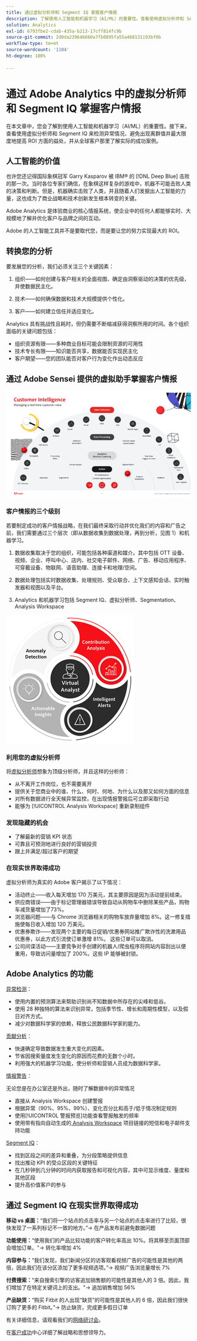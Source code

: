 ```yaml
---
title: 通过虚拟分析师和 Segment IQ 掌握客户情报
description: 了解使用人工智能和机器学习（AI/ML）的重要性。查看使用虚拟分析师和 Segment IQ 来检测异常情况、避免出现离群值并最大限度地提高 ROI 方面的益处，并从全球客户那里了解实际的成功案例。
solution: Analytics
exl-id: 6793fbe2-cdab-435a-b213-17cff814fc9b
source-git-commit: 2d0da239646660a7fb0895fa55a468131193bf0b
workflow-type: tm+mt
source-wordcount: '1104'
ht-degree: 100%

---
```


# 通过 Adobe Analytics 中的虚拟分析师和 Segment IQ 掌握客户情报

在本文章中，您会了解到使用人工智能和机器学习（AI/ML）的重要性。接下来，查看使用虚拟分析师和 Segment IQ 来检测异常情况、避免出现离群值并最大限度地提高 ROI 方面的益处，并从全球客户那里了解实际的成功案例。

## 人工智能的价值

也许您还记得国际象棋冠军 Garry Kasparov 被 IBM® 的 [!DNL Deep Blue] 击败的那一次。当时各位专家们确信，在象棋这样复杂的游戏中，机器不可能击败人类的决策和判断。但是，机器确实击败了人类，并且随着人们发掘出人工智能的力量，这也成为了商业战略和技术创新发生根本转变的关键。

Adobe Analytics 是体验商业的核心情报系统，使企业中的任何人都能够实时、大规模地了解并优化客户与品牌之间的互动。

Adobe 的人工智能工具并不是要取代您，而是要让您的努力实现最大的 ROI。

## 转换您的分析

要发展您的分析，我们必须关注三个关键因素：

1. 组织——如何创建与客户相关的全面视图、确定由洞察驱动的决策的优先级，并使数据民主化。

1. 技术——如何确保数据和技术大规模提供个性化。

1. 客户——如何建立信任并适应变化。

Analytics 具有挑战性且耗时，但仍需要不断缩减获得洞察所用的时间。各个组织面临的关键问题包括：

* 组织资源有限——多种商业目标可能会限制资源的可用性
* 技术专长有限——知识能否共享，数据能否实现民主化
* 客户期望——您的团队能否对客户行为变化作出动态反应

## 通过 Adobe Sensei 提供的虚拟助手掌握客户情报

![客户情报](assets/customer-intelligence.png)

### 客户情报的三个级别

若要制定成功的客户情报战略，在我们最终采取行动并优化我们的内容和广告之前，我们需要通过三个层次（即从数据收集到数据处理，再到分析，见图 1）和机器学习。

1. 数据收集取决于您的组织，可能包括各种渠道和媒介。其中包括 OTT 设备、视频、企业、呼叫中心、店内、社交电子邮件、网络、广告、移动应用程序、可穿戴设备、物联网、语音助理、连接卡和地理/空间。

1. 数据处理包括实时数据收集、处理规则、受众联合、上下文感知会话、实时触发器和视图以及平台。

1. Analytics 和机器学习包括 Segment IQ、虚拟分析师、Segmentation、Analysis Workspace

![虚拟分析](assets/virtual-analysis.png)

### 利用您的虚拟分析师

将[虚拟分析师](https://experienceleague.adobe.com/docs/analytics/analyze/analysis-workspace/virtual-analyst/overview.html?lang=cn)想象为顶级分析师，并且这样的分析师：

* 从不离开工作岗位，也不需要离开
* 提供关于您商业中的谁、什么、何时、何地、为什么以及那又如何方面的信息
* 对所有数据进行全天候异常监控，在出现情报警报后可立即采取行动
* 能够为 [!UICONTROL Analysis Workspace] 重新录制组件

### 发现隐藏的机会

* 了解最新的营销 KPI 状态
* 可靠且可预测地进行良好的营销投资
* 跟上并满足/超过客户的期望

### 在现实世界取得成功

虚拟分析师为真实的 Adobe 客户揭示了以下情况：

* 活动终止——收入每天增加 170 万美元，其主要原因是因为活动提前结束。
* 供应商错误——由于标记管理器错误导致自动从购物车中删除某些产品，购物车减货量增加了73%。
* 浏览器问题——与 Chrome 浏览器相关的购物车放弃量增加 8%。这一修复措施使每日收入增加 120 万美元。
* 优惠券欺诈——发现两个主要的每日促销/优惠券网站推广欺诈性的洗漱用品优惠券，以此方式引流使订单激增 81%。 这些订单可以取消。
* 公司间谍活动——主要竞争对手创建的机器人/爬虫程序将网站内容刮出以便重用，导致访问量增加了 200%。这些 IP 能够被封锁。

## Adobe Analytics 的功能 

[异常检测](https://experienceleague.adobe.com/docs/analytics/analyze/analysis-workspace/virtual-analyst/anomaly-detection/anomaly-detection.html?lang=zh-Hans)：

* 使用内置的预测算法来帮助识别尚不知数据中所存在的尖峰和低谷。
* 使用 28 种独特的算法来识别异常，包括季节性、增长和周期性模型，以及假日对齐方式。
* 减少对数据科学家的依赖，释放公民数据科学家的能力。

[贡献分析](https://experienceleague.adobe.com/docs/analytics/analyze/analysis-workspace/virtual-analyst/contribution-analysis/ca-tokens.html?lang=zh-Hans)：

* 快速确定导致数据发生重大变化的因素。
* 节省因搜索量度发生变化的原因而花费的无数个小时。
* 利用强大的机器学习功能，使分析师和营销人员成为数据科学家。

[情报警告](https://experienceleague.adobe.com/docs/analytics/analyze/analysis-workspace/virtual-analyst/intelligent-alerts/intellligent-alerts.html?lang=zh-Hans)：

无论您是在办公室还是外出，随时了解数据中的异常情况

* 直接从 Analysis Workspace 创建警报
* 根据异常（90%、95%、99%）、变化百分比和高于/低于情况制定规则
* 使用[!UICONTROL 警报预览]功能查看警报触发的频率
* 使用带有指向自动生成的[ Analysis Workspace](https://experienceleague.adobe.com/docs/analytics/analyze/analysis-workspace/home.html?lang=zh-Hans) 项目链接的短信和电子邮件支持功能

[Segment IQ](https://experienceleague.adobe.com/docs/analytics/analyze/analysis-workspace/segment-iq.html?lang=cn)：

* 找到区段之间的差异和重叠，为分段策略提供信息
* 找出推动 KPI 的受众区段的关键特征
* 在几秒钟到几分钟的时间内获取报告和可视化内容，其中可显示维度、量度和其他区段
* 提升高价值客户的参与

## 通过 Segment IQ 在现实世界取得成功

**移动 vs 桌面：**“我们将一个站点的点击率与另一个站点的点击率进行了比较，很快发现了一系列标记不一致的地方。”→ 在产品发布前避免数据问题

**功能使用：**“使用我们的产品比较功能的客户转化率高出 10%。将其移至页面顶部会增加订单。&quot;→ 转化率增加 4%

**内容参与：**“我们发现，我们新闻分区的访客观看视频广告的可能性是其他的两倍，因此我们在该分区添加了更多视频选项。”→ 视频广告浏览量增长 7%

**付费搜索：**“来自搜索引擎的访客追加销售额的可能性是其他人的 3 倍。因此，我们增加了在特定关键词上的支出。&quot;→ 追加销售增加 56%

**产品缺货：**“购买 Fitbit 的人出现“缺货”的可能性是其他人的 6 倍，因此我们很快订购了更多的 Fitbit。”→ 防止缺货，完成更多假日订单

有关详细信息，请观看我们的[网络研讨会](https://adobecustomersuccess.adobeconnect.com/pmetho6ivh68/)。

在[客户成功](https://experienceleague.adobe.com/docs/customer-success/customer-success/overview.html)中心详细了解战略和思想领导力。